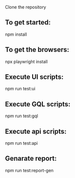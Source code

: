 Clone the repository
## To get started:
npm install

## To get the browsers:
npx playwright install 

## Execute UI scripts:
npm run test:ui

## Execute GQL scripts:
npm run test:gql

## Execute api scripts:
npm run test:api

## Genarate report:
npm run test:report-gen



